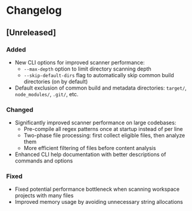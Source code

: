 # Changelog

## [Unreleased]

### Added
- New CLI options for improved scanner performance:
  - `--max-depth` option to limit directory scanning depth
  - `--skip-default-dirs` flag to automatically skip common build directories (on by default)
- Default exclusion of common build and metadata directories: `target/`, `node_modules/`, `.git/`, etc.

### Changed
- Significantly improved scanner performance on large codebases:
  - Pre-compile all regex patterns once at startup instead of per line
  - Two-phase file processing: first collect eligible files, then analyze them
  - More efficient filtering of files before content analysis
- Enhanced CLI help documentation with better descriptions of commands and options

### Fixed
- Fixed potential performance bottleneck when scanning workspace projects with many files
- Improved memory usage by avoiding unnecessary string allocations 